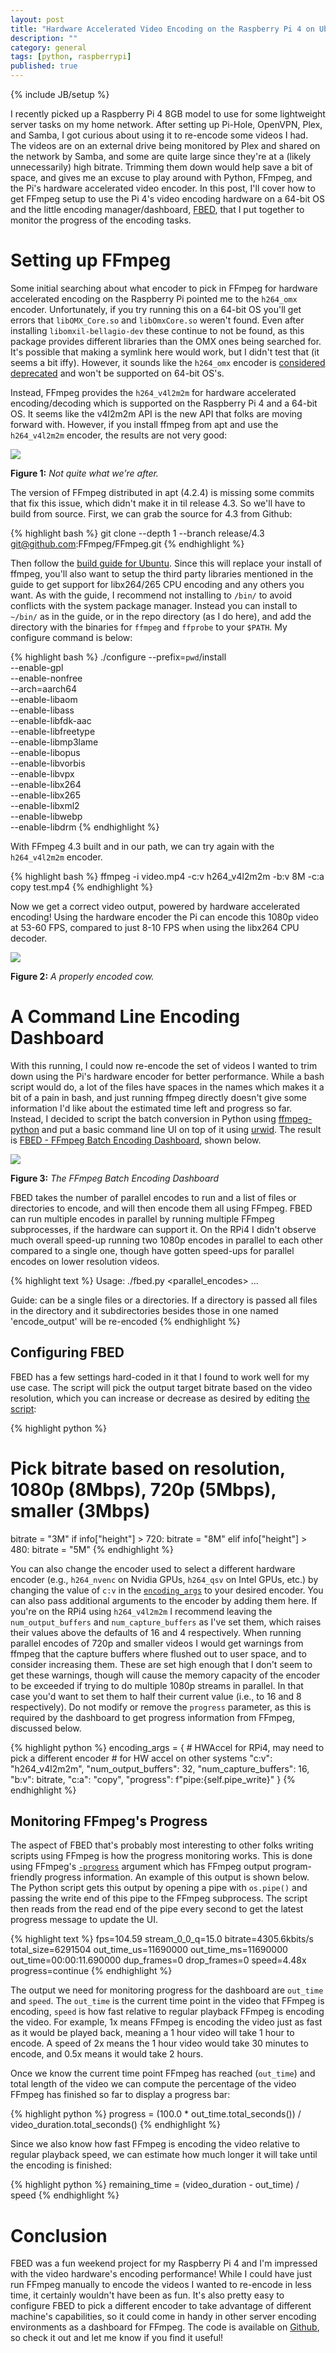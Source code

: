 ```yaml
---
layout: post
title: "Hardware Accelerated Video Encoding on the Raspberry Pi 4 on Ubuntu 20.04 64-bit"
description: ""
category: general
tags: [python, raspberrypi]
published: true
---
```

{% include JB/setup %}

I recently picked up a Raspberry Pi 4 8GB model to use for some lightweight server tasks
on my home network. After setting up Pi-Hole, OpenVPN, Plex, and Samba,
I got curious about using it to re-encode some videos I had. The videos are on
an external drive being monitored by Plex and shared on the network by Samba,
and some are quite large since they're at a (likely unnecessarily) high bitrate.
Trimming them down would help save a bit of space, and gives me an excuse to
play around with Python, FFmpeg, and the Pi's hardware accelerated video encoder.
In this post, I'll cover how to get FFmpeg setup to use the Pi 4's video encoding
hardware on a 64-bit OS and the little encoding manager/dashboard, [FBED](https://github.com/Twinklebear/fbed),
that I put together to monitor the progress of the encoding tasks.

<!--more-->

# Setting up FFmpeg

Some initial searching about what encoder to pick in FFmpeg for hardware accelerated
encoding on the Raspberry Pi pointed me to the `h264_omx` encoder. Unfortunately,
if you try running this on a 64-bit OS you'll get errors that `libOMX_Core.so`
and `libOmxCore.so` weren't found. Even after installing `libomxil-bellagio-dev`
these continue to not be found, as this package provides different libraries
than the OMX ones being searched for. It's possible that making a symlink here
would work, but I didn't test that (it seems a bit iffy). However, it sounds
like the `h264_omx` encoder is [considered deprecated](https://github.com/raspberrypi/firmware/issues/1366#issuecomment-612902082)
and won't be supported on 64-bit OS's.

Instead, FFmpeg provides the `h264_v4l2m2m` for hardware accelerated encoding/decoding
which is supported on the Raspberry Pi 4 and a 64-bit OS. It seems like the v4l2m2m API
is the new API that folks are moving forward with. However, if you install ffmpeg from apt and use
the `h264_v4l2m2m` encoder, the results are not very good:

<div class="col-12 mb-2 text-center">
    <img class="img-fluid" src="https://i.imgur.com/WeWZzwW.png"/>
    <p>
    <b>Figure 1:</b> <i>Not quite what we're after.</i>
    </p>
</div>

The version of FFmpeg distributed in apt (4.2.4) is missing some commits that
fix this issue, which didn't make it in til release 4.3. So we'll have to build from
source. First, we can grab the source for 4.3 from Github:

{% highlight bash %}
git clone --depth 1 --branch release/4.3 git@github.com:FFmpeg/FFmpeg.git
{% endhighlight %}

Then follow the [build guide for Ubuntu](https://trac.ffmpeg.org/wiki/CompilationGuide/Ubuntu).
Since this will replace your install of ffmpeg, you'll also want to setup the third party libraries
mentioned in the guide to get support for libx264/265 CPU encoding and any others you want.
As with the guide, I recommend not installing to `/bin/` to avoid conflicts with the system package manager.
Instead you can install to `~/bin/` as in the guide, or in the repo directory (as I do here),
and add the directory with the binaries for `ffmpeg` and `ffprobe` to your `$PATH`.
My configure command is below:

{% highlight bash %}
./configure --prefix=`pwd`/install \
    --enable-gpl \
    --enable-nonfree \
    --arch=aarch64 \
    --enable-libaom \
    --enable-libass \
    --enable-libfdk-aac \
    --enable-libfreetype \
    --enable-libmp3lame \
    --enable-libopus \
    --enable-libvorbis \
    --enable-libvpx \
    --enable-libx264 \
    --enable-libx265 \
    --enable-libxml2 \
    --enable-libwebp \
    --enable-libdrm
{% endhighlight %}

With FFmpeg 4.3 built and in our path, we can try again with the `h264_v4l2m2m` encoder.

{% highlight bash %}
ffmpeg -i video.mp4 -c:v h264_v4l2m2m -b:v 8M -c:a copy test.mp4
{% endhighlight %}

Now we get a correct video output, powered by hardware accelerated encoding!
Using the hardware encoder the Pi can encode this 1080p video at 53-60 FPS, compared to
just 8-10 FPS when using the libx264 CPU decoder.

<div class="col-12 mb-2 text-center">
    <img class="img-fluid" src="https://imgur.com/g7SE3eg.png"/>
    <p>
    <b>Figure 2:</b> <i>A properly encoded cow.</i>
    </p>
</div>

# A Command Line Encoding Dashboard

With this running, I could now re-encode the set of videos I wanted to trim
down using the Pi's hardware encoder for better performance. While a
bash script would do, a lot of the files have spaces in the names
which makes it a bit of a pain in bash, and just running ffmpeg directly
doesn't give some information I'd like about the estimated
time left and progress so far. Instead, I decided to script
the batch conversion in Python using [ffmpeg-python](https://github.com/kkroening/ffmpeg-python) and
put a basic command line UI on top of it using [urwid](http://urwid.org/).
The result is [FBED - FFmpeg Batch Encoding Dashboard](https://github.com/Twinklebear/fbed),
shown below.

<div class="col-12 mb-2 text-center">
    <img class="img-fluid" src="https://i.imgur.com/UPywbV8.png"/>
    <p>
    <b>Figure 3:</b> <i>The FFmpeg Batch Encoding Dashboard</i>
    </p>
</div>

FBED takes the number of parallel encodes to run and a list of files or directories
to encode, and will then encode them all using FFmpeg.
FBED can run multiple encodes in parallel by running multiple FFmpeg subprocesses,
if the hardware can support it. On the RPi4 I didn't observe much overall speed-up
running two 1080p encodes in parallel to each other compared to a single one,
though have gotten speed-ups for parallel encodes on lower resolution videos.

{% highlight text %}
Usage:
    ./fbed.py <parallel_encodes> <items>...

Guide:
    <items> can be a single files or a directories. If a directory is passed all
    files in the directory and it subdirectories besides those in one named
    'encode_output' will be re-encoded
{% endhighlight %}

## Configuring FBED

FBED has a few settings hard-coded in it that I found to work well for my use case.
The script will pick the output target bitrate based on the video resolution, which you
can increase or decrease as desired by editing [the script](https://github.com/Twinklebear/fbed/blob/main/fbed.py#L52-L57):

{% highlight python %}
# Pick bitrate based on resolution, 1080p (8Mbps), 720p (5Mbps), smaller (3Mbps)
bitrate = "3M"
if info["height"] > 720:
    bitrate = "8M"
elif info["height"] > 480:
    bitrate = "5M"
{% endhighlight %}

You can also change the encoder used to select a different hardware encoder (e.g., `h264_nvenc` on Nvidia GPUs,
`h264_qsv` on Intel GPUs, etc.) by changing the value of `c:v` in the [`encoding_args`](https://github.com/Twinklebear/fbed/blob/main/fbed.py#L58-L67)
to your desired encoder. You can also pass additional arguments to the encoder by adding them here.
If you're on the RPi4 using `h264_v4l2m2m` I recommend leaving the `num_output_buffers` and
`num_capture_buffers` as I've set them, which raises their values above the defaults of 16 and 4 respectively.
When running parallel encodes of 720p and smaller videos I would get warnings from ffmpeg that the
capture buffers where flushed out to user space, and to consider increasing them. These are set
high enough that I don't seem to get these warnings, though will cause the memory capacity of the encoder to
be exceeded if trying to do multiple 1080p streams in parallel. In that case you'd want to set them to half their current value (i.e.,
to 16 and 8 respectively). Do not modify or remove the `progress` parameter, as this is required by the dashboard
to get progress information from FFmpeg, discussed below.

{% highlight python %}
encoding_args = {
    # HWAccel for RPi4, may need to pick a different encoder
    # for HW accel on other systems
    "c:v": "h264_v4l2m2m",
    "num_output_buffers": 32,
    "num_capture_buffers": 16,
    "b:v": bitrate,
    "c:a": "copy",
    "progress": f"pipe:{self.pipe_write}"
}
{% endhighlight %}

## Monitoring FFmpeg's Progress

The aspect of FBED that's probably most interesting to other folks writing scripts using FFmpeg
is how the progress monitoring works. This is done using FFmpeg's [`-progress`](https://ffmpeg.org/ffmpeg.html#Main-options)
argument which has FFmpeg output program-friendly progress information. An example of this
output is shown below.
The Python script gets this output by opening a pipe with `os.pipe()` and
passing the write end of this pipe to the FFmpeg subprocess. The script then
reads from the read end of the pipe every second to get the latest progress message to update the UI.

{% highlight text %}
fps=104.59
stream_0_0_q=15.0
bitrate=4305.6kbits/s
total_size=6291504
out_time_us=11690000
out_time_ms=11690000
out_time=00:00:11.690000
dup_frames=0
drop_frames=0
speed=4.48x
progress=continue
{% endhighlight %}

The output we need for monitoring progress for the dashboard are `out_time` and `speed`.
The `out_time` is the current
time point in the video that FFmpeg is encoding, `speed` is how fast relative to regular playback
FFmpeg is encoding the video. For example, 1x means FFmpeg is encoding the video just
as fast as it would be played back, meaning a 1 hour video will take 1 hour to encode.
A speed of 2x means the 1 hour video would take 30 minutes to encode, and 0.5x means
it would take 2 hours.

Once we know the current time point FFmpeg has reached (`out_time`)
and total length of the video we can compute the percentage of the video FFmpeg has
finished so far to display a progress bar:

{% highlight python %}
progress = (100.0 * out_time.total_seconds()) / video_duration.total_seconds()
{% endhighlight %}

Since we also know how fast FFmpeg is encoding the video relative to regular playback
speed, we can estimate how much longer it will take until the encoding is finished:

{% highlight python %}
remaining_time = (video_duration - out_time) / speed
{% endhighlight %}

# Conclusion

FBED was a fun weekend project for my Raspberry Pi 4 and I'm impressed with
the video hardware's encoding performance! While I could have just
run FFmpeg manually to encode the videos I wanted to re-encode in less
time, it certainly wouldn't have been as fun.
It's also pretty easy to configure FBED to pick a different encoder
to take advantage of different machine's capabilities, so it could
come in handy in other server encoding environments as a dashboard for FFmpeg.
The code is available on [Github](https://github.com/Twinklebear/fbed),
so check it out and let me know if you find it useful!

